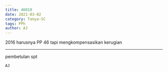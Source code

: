 ```yaml
---
title: 46010
date: 2021-03-02
category: Tanya-SC
tags: PPh
author: AJ
---
```


2016 harusnya PP 46 tapi mengkompensasikan kerugian

---

pembetulan spt

`AJ`
